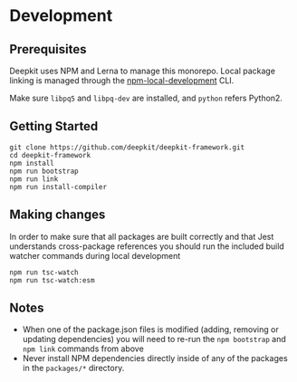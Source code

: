 # Development

## Prerequisites
Deepkit uses NPM and Lerna to manage this monorepo. Local package linking is managed through the [npm-local-development](https://www.npmjs.com/package/npm-local-development) CLI.

Make sure `libpq5` and `libpq-dev` are installed, and `python` refers Python2.

## Getting Started

```shell
git clone https://github.com/deepkit/deepkit-framework.git
cd deepkit-framework
npm install
npm run bootstrap
npm run link
npm run install-compiler
```

## Making changes
In order to make sure that all packages are built correctly and that Jest understands cross-package references you should run the included build watcher commands during local development

```shell
npm run tsc-watch
npm run tsc-watch:esm
```

## Notes
- When one of the package.json files is modified (adding, removing or updating dependencies) you will need to re-run the `npm bootstrap` and `npm link` commands from above
- Never install NPM dependencies directly inside of any of the packages in the `packages/*` directory.

